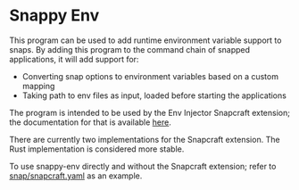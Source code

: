 # Snappy Env

This program can be used to add runtime environment variable support to snaps. 
By adding this program to the command chain of snapped applications, it will add support for:
- Converting snap options to environment variables based on a custom mapping
- Taking path to env files as input, loaded before starting the applications

The program is intended to be used by the Env Injector Snapcraft extension; the documentation for that is available [here](https://snapcraft.io/docs/env-injector).

There are currently two implementations for the Snapcraft extension. The Rust implementation is considered more stable.

To use snappy-env directly and without the Snapcraft extension; refer to [snap/snapcraft.yaml](snap/snapcraft.yaml) as an example.
